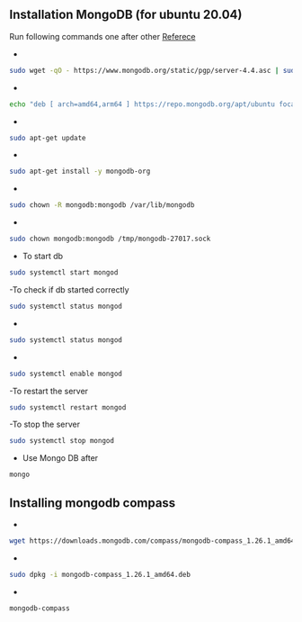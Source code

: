## Installation MongoDB (for ubuntu 20.04)

Run following commands one after other
[Referece](https://docs.mongodb.com/manual/tutorial/install-mongodb-on-ubuntu/)

-

```bash
sudo wget -qO - https://www.mongodb.org/static/pgp/server-4.4.asc | sudo apt-key add -
```

-

```bash
echo "deb [ arch=amd64,arm64 ] https://repo.mongodb.org/apt/ubuntu focal/mongodb-org/4.4 multiverse" | sudo tee /etc/apt/sources.list.d/mongodb-org-4.4.list
```

-

```bash
sudo apt-get update
```

-

```bash
sudo apt-get install -y mongodb-org
```

-

```bash
sudo chown -R mongodb:mongodb /var/lib/mongodb
```

-

```bash
sudo chown mongodb:mongodb /tmp/mongodb-27017.sock
```

- To start db

```bash
sudo systemctl start mongod
```

-To check if db started correctly

```bash
sudo systemctl status mongod
```

-

```bash
sudo systemctl status mongod
```

-

```bash
sudo systemctl enable mongod
```

-To restart the server

```bash
sudo systemctl restart mongod
```

-To stop the server

```bash
sudo systemctl stop mongod
```

- Use Mongo DB after

```bash
mongo
```

## Installing mongodb compass

-

```bash
wget https://downloads.mongodb.com/compass/mongodb-compass_1.26.1_amd64.deb
```

-

```bash
sudo dpkg -i mongodb-compass_1.26.1_amd64.deb
```

-

```bash
mongodb-compass
```
